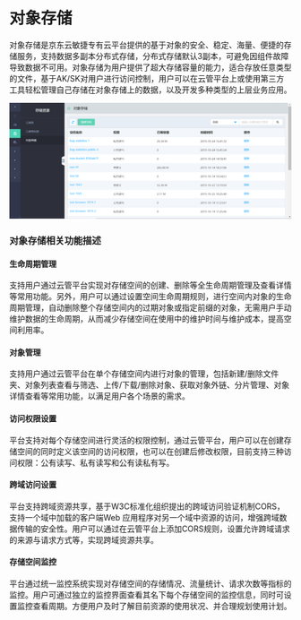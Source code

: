 # 对象存储

对象存储是京东云敏捷专有云平台提供的基于对象的安全、稳定、海量、便捷的存储服务，支持数据多副本分布式存储，分布式存储默认3副本，可避免因组件故障导致数据不可用。对象存储为用户提供了超大存储容量的能力，适合存放任意类型的文件，基于AK/SK对用户进行访问控制，用户可以在云管平台上或使用第三方工具轻松管理自己存储在对象存储上的数据，以及开发多种类型的上层业务应用。

![Object-Storage-1](../../../../../image/JD-Cloud-Swift-HCI-Edition/Object-Storage-1.png)

### 对象存储相关功能描述

#### 生命周期管理
支持用户通过云管平台实现对存储空间的创建、删除等全生命周期管理及查看详情等常用功能。另外，用户可以通过设置空间生命周期规则，进行空间内对象的生命周期管理，自动删除整个存储空间内的过期对象或指定前缀的对象，无需用户手动维护数据的生命周期，从而减少存储空间在使用中的维护时间与维护成本，提高空间利用率。

#### 对象管理
支持用户通过云管平台在单个存储空间内进行对象的管理，包括新建/删除文件夹、对象列表查看与筛选、上传/下载/删除对象、获取对象外链、分片管理、对象详情查看等常用功能，以满足用户各个场景的需求。

#### 访问权限设置
平台支持对每个存储空间进行灵活的权限控制，通过云管平台，用户可以在创建存储空间的同时定义该空间的访问权限，也可以在创建后修改权限，目前支持三种访问权限：公有读写、私有读写和公有读私有写。

#### 跨域访问设置
平台支持跨域资源共享，基于W3C标准化组织提出的跨域访问验证机制CORS，支持一个域中加载的客户端Web 应用程序对另一个域中资源的访问，增强跨域数据传输的安全性。用户可以通过在云管平台上添加CORS规则，设置允许跨域请求的来源与请求方式等，实现跨域资源共享。

#### 存储空间监控
平台通过统一监控系统实现对存储空间的存储情况、流量统计、请求次数等指标的监控。用户可通过独立的监控界面查看其名下每个存储空间的监控信息，同时可设置监控查看周期。方便用户及时了解目前资源的使用状况、并合理规划使用计划。